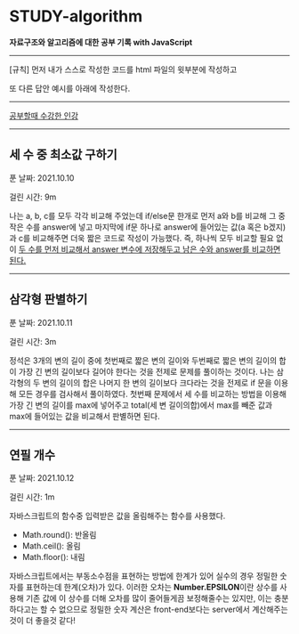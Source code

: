 # STUDY-algorithm

**자료구조와 알고리즘에 대한 공부 기록
with JavaScript**

---

[규칙] 먼저 내가 스스로 작성한 코드를 html 파일의 윗부분에 작성하고

또 다른 답안 예시를 아래에 작성한다.

---

<a href="https://www.inflearn.com/course/%EC%9E%90%EB%B0%94%EC%8A%A4%ED%81%AC%EB%A6%BD%ED%8A%B8-%EC%95%8C%EA%B3%A0%EB%A6%AC%EC%A6%98-%EB%AC%B8%EC%A0%9C%ED%92%80%EC%9D%B4">공부할때 수강한 인강</a>

---

## 세 수 중 최소값 구하기

푼 날짜: 2021.10.10

걸린 시간: 9m

나는 a, b, c를 모두 각각 비교해 주었는데 if/else문 한개로 먼저 a와 b를 비교해 그 중 작은 수를 answer에 넣고 마지막에 if문 하나로 answer에 들어있는 값(a 혹은 b겠지)과 c를 비교해주면 더욱 짧은 코드로 작성이 가능했다. 즉, 하나씩 모두 비교할 필요 없이 <u>두 수를 먼저 비교해서 answer 변수에 저장해두고 남은 수와 answer를 비교하면 된다.</u>

---

## 삼각형 판별하기

푼 날짜: 2021.10.11

걸린 시간: 3m

정석은 3개의 변의 길이 중에 첫번째로 짧은 변의 길이와 두번째로 짧은 변의 길이의 합이 가장 긴 변의 길이보다 길어야 한다는 것을 전제로 문제를 풀이하는 것이다. 나는 삼각형의 두 변의 길이의 합은 나머지 한 변의 길이보다 크다라는 것을 전제로 if 문을 이용해 모든 경우를 검사해서 풀이하였다. 첫번째 문제에서 세 수를 비교하는 방법을 이용해 가장 긴 변의 길이를 max에 넣어주고 total(세 변 길이의합)에서 max를 빼준 값과 max에 들어있는 값을 비교해서 판별하면 된다.

---

## 연필 개수

푼 날짜: 2021.10.12

걸린 시간: 1m

자바스크립트의 함수중 입력받은 값을 올림해주는 함수를 사용했다.<br/>

- Math.round(): 반올림<br/>
- Math.ceil(): 올림<br/>
- Math.floor(): 내림

자바스크립트에서는 부동소수점을 표현하는 방법에 한계가 있어 실수의 경우 정밀한 숫자를 표현하는데 한계(오차)가 있다. 이러한 오차는 **Number.EPSILON**이란 상수를 사용해 기존 값에 이 상수를 더해 오차를 많이 줄어들게끔 보정해줄수는 있지만, 이는 충분하다고는 할 수 없으므로 정밀한 숫자 계산은 front-end보다는 server에서 계산해주는 것이 더 좋을것 같다!

